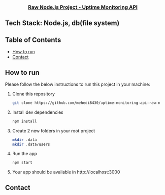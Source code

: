 <!-- PROJECT LOGO -->
<br />
<p align="center">
  <h3 align="center"><a href="https://github.com/mehedi8430/first-node-project">Raw Node.js Project - Uptime Monitoring API</a></h3>

## Tech Stack: Node.js, db(file system)

<!-- TABLE OF CONTENTS -->

## Table of Contents

- [How to run](#how-to-run)
- [Contact](#contact)

<!-- HOW TO RUN -->

## How to run

Please follow the below instructions to run this project in your machine:

1. Clone this repository
   ```sh
   git clone https://github.com/mehedi8430/uptime-monitoring-api-raw-node.git
   ```
2. Install dev dependencies
   ```sh
   npm install
   ```
3. Create 2 new folders in your root project
   ```sh
   mkdir .data
   mkdir .data/users
   ```
4. Run the app
   ```sh
   npm start
   ```
5. Your app should be available in http://localhost:3000

<!-- CONTACT -->

## Contact
